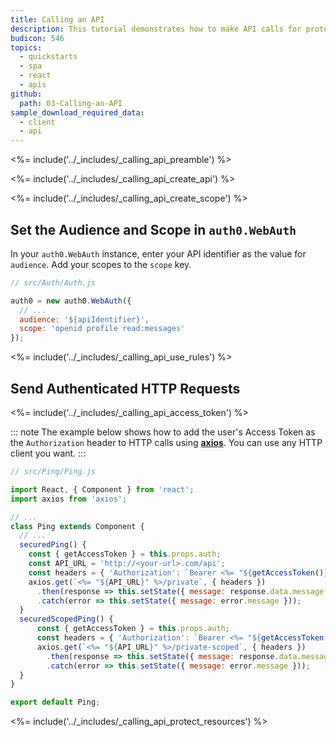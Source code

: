 ```yaml
---
title: Calling an API
description: This tutorial demonstrates how to make API calls for protected resources on your server
budicon: 546
topics:
  - quickstarts
  - spa
  - react
  - apis
github:
  path: 03-Calling-an-API
sample_download_required_data:
  - client
  - api
---
```

<%= include('../_includes/_calling_api_preamble') %>

<%= include('../_includes/_calling_api_create_api') %>

<%= include('../_includes/_calling_api_create_scope') %>

## Set the Audience and Scope in `auth0.WebAuth`

In your `auth0.WebAuth` instance, enter your API identifier as the value for `audience`.
Add your scopes to the `scope` key.

```js
// src/Auth/Auth.js

auth0 = new auth0.WebAuth({
  // ...
  audience: '${apiIdentifier}',
  scope: 'openid profile read:messages'
});
```

<%= include('../_includes/_calling_api_use_rules') %>

## Send Authenticated HTTP Requests

<%= include('../_includes/_calling_api_access_token') %>

::: note
The example below shows how to add the user's Access Token as the `Authorization` header to HTTP calls using [**axios**](https://github.com/mzabriskie/axios). 
You can use any HTTP client you want.
:::

```js
// src/Ping/Ping.js

import React, { Component } from 'react';
import axios from 'axios';

// ...
class Ping extends Component {
  // ...
  securedPing() {
    const { getAccessToken } = this.props.auth;
    const API_URL = 'http://<your-url>.com/api';
    const headers = { 'Authorization': `Bearer <%= "${getAccessToken()}" %>`}
    axios.get(`<%= "${API_URL}" %>/private`, { headers })
      .then(response => this.setState({ message: response.data.message }))
      .catch(error => this.setState({ message: error.message }));
  }
  securedScopedPing() {
      const { getAccessToken } = this.props.auth;
      const headers = { 'Authorization': `Bearer <%= "${getAccessToken()}" %>`}
      axios.get(`<%= "${API_URL}" %>/private-scoped`, { headers })
        .then(response => this.setState({ message: response.data.message }))
        .catch(error => this.setState({ message: error.message }));
  }
}

export default Ping;
```

<%= include('../_includes/_calling_api_protect_resources') %>
